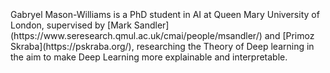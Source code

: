 <br>
<br>
<br>
Gabryel Mason-Williams is a PhD student in AI at Queen Mary University of London, supervised by [Mark Sandler](https://www.seresearch.qmul.ac.uk/cmai/people/msandler/) and [Primoz Skraba](https://pskraba.org/), researching the Theory of Deep learning in the aim to make Deep Learning more explainable and interpretable.
